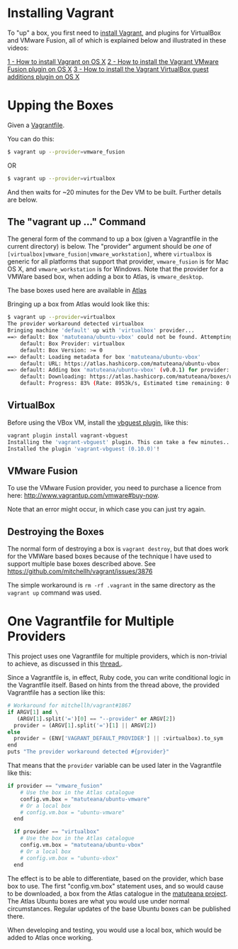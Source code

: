 #  Installing Vagrant

To "up" a box, you first need to
[install Vagrant](http://docs.vagrantup.com/v2/installation/), and
plugins for VirtualBox and VMware Fusion, all of which
is explained below and illustrated in these videos:

[1 - How to install Vagrant on OS X](https://www.youtube.com/watch?v=n-4PL1DQ7Dg)
[2 - How to install the Vagrant VMware Fusion plugin on OS X](https://www.youtube.com/watch?v=02pcjmNyw1k)
[3 - How to install the Vagrant VirtualBox guest additions plugin on OS X](https://www.youtube.com/watch?v=JFE_9g5iI1Q)

# Upping the Boxes

Given a [Vagrantfile](vagrant_files/Vagrantfile). 

You can do this:

```bash
$ vagrant up --provider=vmware_fusion
```

OR

```bash
$ vagrant up --provider=virtualbox
```

And then waits for ~20 minutes for the Dev VM to be built. Further
details are below.

## The "vagrant up ..." Command

The general form of the command to up a box (given a Vagrantfile in
the current directory) is below. The "provider" argument should be
*one* of `[virtualbox|vmware_fusion|vmware_workstation]`, where
`virtualbox` is generic for all platforms that support that provider,
`vmware_fusion` is for Mac OS X, and `vmware_workstation` is for
Windows. Note that the provider for a VMWare based box, when adding a
box to Atlas, is `vmware_desktop`.

The base boxes used here are available in [Atlas](https://atlas.hashicorp.com/matuteana)

Bringing up a box from Atlas would look like this:

```bash
$ vagrant up --provider=virtualbox
The provider workaround detected virtualbox
Bringing machine 'default' up with 'virtualbox' provider...
==> default: Box 'matuteana/ubuntu-vbox' could not be found. Attempting to find and install...
    default: Box Provider: virtualbox
    default: Box Version: >= 0
==> default: Loading metadata for box 'matuteana/ubuntu-vbox'
    default: URL: https://atlas.hashicorp.com/matuteana/ubuntu-vbox
==> default: Adding box 'matuteana/ubuntu-vbox' (v0.0.1) for provider: virtualbox
    default: Downloading: https://atlas.hashicorp.com/matuteana/boxes/ubuntu-vbox/versions/0.0.1/providers/virtualbox.box
    default: Progress: 83% (Rate: 8953k/s, Estimated time remaining: 0:00:31)
```

## VirtualBox

Before using the VBox VM, install the [vbguest plugin](https://github.com/dotless-de/vagrant-vbguest), like this:

```bash
vagrant plugin install vagrant-vbguest
Installing the 'vagrant-vbguest' plugin. This can take a few minutes...
Installed the plugin 'vagrant-vbguest (0.10.0)'!
```

## VMware Fusion

To use the VMware Fusion provider, you need to purchase a licence
from here: http://www.vagrantup.com/vmware#buy-now.

Note that an error might occur, in which case you can just try again.

## Destroying the Boxes

The normal form of destroying a box is `vagrant destroy`, but that
does work for the VMWare based boxes because of the technique I have used to support multiple
base boxes described above. See https://github.com/mitchellh/vagrant/issues/3876

The simple workaround is `rm -rf .vagrant` in the same directory as
the `vagrant up` command was used.

# One Vagrantfile for Multiple Providers

This project uses one Vagrantfile for multiple providers, which is
non-trivial to achieve, as discussed in this
[thread.](https://groups.google.com/forum/#!topic/vagrant-up/XIxGdm78s4I). 

Since a Vagrantfile is, in effect, Ruby code, you can write
conditional logic in the Vagrantfile itself. Based on hints from
the thread above, the provided Vagrantfile has a section like this:

``` python
# Workaround for mitchellh/vagrant#1867
if ARGV[1] and \
   (ARGV[1].split('=')[0] == "--provider" or ARGV[2])
  provider = (ARGV[1].split('=')[1] || ARGV[2])
else
  provider = (ENV['VAGRANT_DEFAULT_PROVIDER'] || :virtualbox).to_sym
end
puts "The provider workaround detected #{provider}"
```

That means that the `provider` variable can be used later in the
Vagrantfile like this:

```python
if provider == "vmware_fusion"
    # Use the box in the Atlas catalogue
    config.vm.box = "matuteana/ubuntu-vmware"
    # Or a local box
    # config.vm.box = "ubuntu-vmware"
  end

  if provider == "virtualbox"
    # Use the box in the Atlas catalogue
    config.vm.box = "matuteana/ubuntu-vbox"
    # Or a local box
    # config.vm.box = "ubuntu-vbox"
  end
```

The effect is to be able to differentiate, based on the provider,
which base box to use. The first "config.vm.box" statement uses, and
so would cause to be downloaded, a box from the Atlas catalogue in the
[matuteana project](https://atlas.hashicorp.com/matuteana). The Atlas
Ubuntu boxes are what you would use under normal
circumstances. Regular updates of the base Ubuntu boxes can be published there.

When developing and testing, you would use a local box, which would be
added to Atlas once working.

